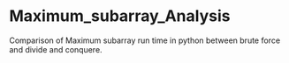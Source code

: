 # Maximum_subarray_Analysis
Comparison of Maximum subarray run time in python between brute force and divide and conquere.
